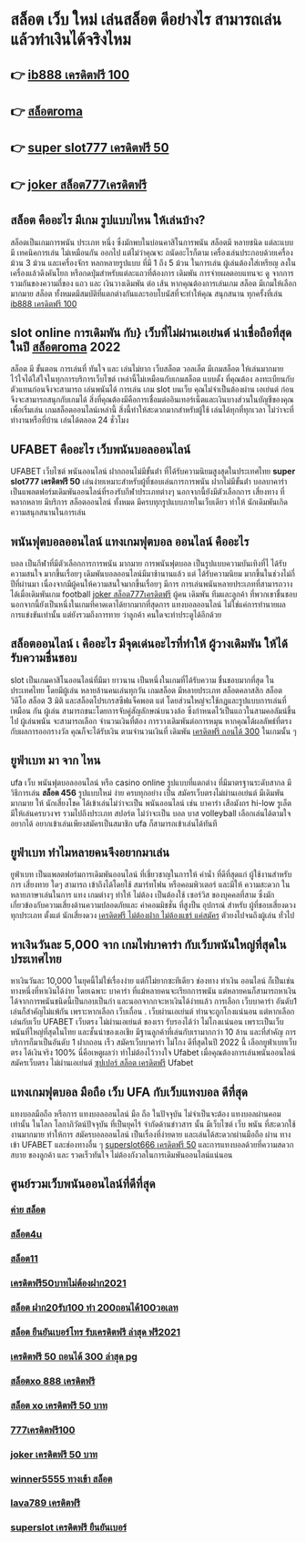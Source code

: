 # สล็อต เว็บ ใหม่ เล่นสล็อต ดีอย่างไร สามารถเล่นแล้วทำเงินได้จริงไหม

## 👉 [ib888 เครดิตฟรี 100](https://ufabetpgufa.ufax.win/)
## 👉 [สล็อตroma](https://ufa7777.ufax.win/)
## 👉 [super slot777 เครดิตฟรี 50](https://ufa7777.ufax.win/)
## 👉 [joker สล็อต777เครดิตฟรี](https://ufa7777.ufax.win/)

## สล็อต  คืออะไร มีเกม รูปแบบไหน ให้เล่นบ้าง?

 สล็อตเป็นเกมการพนัน ประเภท หนึ่ง ซึ่งมักพบในบ่อนคาสิโนการพนัน สล็อตมี หลายชนิด แต่ละแบบมี เทคนิคการเล่น ไม่เหมือนกัน ออกไป แต่ไม่ว่าคุณจะ ถนัดอะไรก็ตาม เครื่องเล่นประกอบด้วยเครื่องม้วน 3 ม้วน และเครื่องจักร หลกหลายรูปแบบ ที่มี 1 ถึง 5 ม้วน ในการเล่น ผู้เล่นต้องใส่เหรียญ ลงในเครื่องแล้วดึงคันโยก หรือกดปุ่มสำหรับแต่ละแถวที่ต้องการ เดิมพัน การจ่ายผลตอบแทนจะ ดู จากการรวมกันของความถี่ของ แถว และ เงินวางเดิมพัน ต่อ เส้น หากคุณต้องการเล่นเกม สล็อต มีเกมให้เลือก มากมาย สล็อต ทั้งหมดมีสมบัติที่แตกต่างกันและรอบโบนัสที่จะทำให้คุณ สนุกสนาน ทุกครั้งที่เล่น
 [ib888 เครดิตฟรี 100](https://ufa7777.ufax.win/)

##  slot online การเดิมพัน กับ} เว็บที่ไม่ผ่านเอเย่นต์ น่าเชื่อถือที่สุดในปี [สล็อตroma](https://ufa7777.ufax.win/) 2022 

 สล็อต  มี ขั้นตอน การเล่นที่ ทันใจ และ เล่นไม่ยาก  เว็บสล็อต วอลเล็ต มีเกมสล็อต ให้เล่นมากมาย ไว้ใจได้ใส่ใจในทุกการบริการเว็บไซต์ เหล่านี้ไม่เหมือนกับเกมสล็อต แบบดั้ง ที่คุณต้อง ลงทะเบียนกับตัวแทนก่อนจึงจะสามารถ เล่นพนันได้ การเล่น เกม slot บนเว็บ คุณไม่จำเป็นต้องผ่าน เอเย่นต์ ก่อนจึงจะสามารถสนุกกับเกมได้ สิ่งที่คุณต้องมีคือการเชื่อมต่ออินเทอร์เน็ตและเงินบางส่วนในบัญชีของคุณเพื่อเริ่มเล่น เกมสล็อตออนไลน์เหล่านี้ สิ่งนี้ทำให้สะดวกมากสำหรับผู้ใช้ เล่นได้ทุกที่ทุกเวลา ไม่ว่าจะที่ทำงานหรือที่บ้าน เล่นได้ตลอด 24 ชั่วโมง

## UFABET คืออะไร เว็บพนันบอลออนไลน์

UFABET เว็บไซต์  พนันออนไลน์ ฝากถอนไม่มีขั้นต่ํา  ที่ได้รับความนิยมสูงสุดในประเทศไทย **super slot777 เครดิตฟรี 50** เล่นง่ายเหมาะสำหรับผู้ที่ชอบเล่นการการพนัน  ฝากไม่มีขั้นต่ํา บอลบาคาร่า  เป็นแพลตฟอร์มเดิมพันออนไลน์ที่รองรับกีฬาประเภทต่างๆ นอกจากนี้ยังมีตัวเลือกการ เสี่ยงทาง ที่หลากหลาย มีบริการ   สล็อตออนไลน์ ทั้งหมด  มีครบทุกรูปแบบภายในเว็บเดียว ทำให้  นักเดิมพันเกิดความสนุกสนานในการเล่น

##  พนันฟุตบอลออนไลน์  แทงเกมฟุตบอล  ออนไลน์ คืออะไร

 บอล  เป็นกีฬาที่มีตัวเลือกการการพนัน มากมาย การพนันฟุตบอล  เป็นรูปแบบความบันเทิงที่ไ ได้รับความสนใจ มากขึ้นเรื่อยๆ  เดิมพันบอลออนไลน์มีมาช้านานแล้ว แต่ ได้รับความนิยม มากขึ้นในช่วงไม่กี่ปีที่ผ่านมา เนื่องจากมีผู้คนให้ความสนใจมากขึ้นเรื่อยๆ มีการ การเล่นพนันหลายประเภทที่สามารถวางได้เมื่อเดิมพันเกม football [joker สล็อต777เครดิตฟรี](https://ufa7777.ufax.win/) ผู้คน เดิมพัน ทีมและลูกค้า ที่พวกเขาชื่นชอบ นอกจากนี้ยังเป็นหนึ่งในเกมที่คาดเดาได้ยากมากที่สุดการ แทงบอลออนไลน์  ไม่ใช่แค่การทำนายผล การแข่งขันเท่านั้น แต่ยังรวมถึงการทาย ว่าลูกค้า คนใดจะทำประตูได้อีกด้วย

##  สล็อตออนไลน์ เ คืออะไร มีจุดเด่นอะไรที่ทำให้ ผู้วางเดิมพัน ให้ได้รับความชื่นชอบ 

 slot เป็นเกมคาสิโนออนไลน์ที่มีมา ยาวนาน เป็นหนึ่งในเกมที่ได้รับความ ชื่นชอบมากที่สุด ในประเทศไทย โดยมีผู้เล่น หลายล้านคนเล่นทุกวัน  เกมสล็อต มีหลายประเภท  สล็อตคลาสสิก สล็อตวิดีโอ สล็อต 3 มิติ และสล็อตโปรเกรสซีฟแจ็คพอต แต่ โดยส่วนใหญ่จะใช้กฎและรูปแบบการเล่นที่ เหมือน กัน ผู้เล่น สามารถชนะโดยการจับคู่สัญลักษณ์บนวงล้อ ซึ่งกำหนดไว้เป็นแถวในสามคอลัมน์ขึ้นไป  ผู้เล่นพนัน จะสามารถเลือก จำนวนเงินที่ต้อง การวางเดิมพันต่อการหมุน หากคุณได้ผลลัพธ์ที่ตรงกับผลการออกรางวัล คุณก็จะได้รับเงิน ตามจำนวนเงินที่ เดิมพัน [เครดิตฟรี ถอนได้ 300](https://ufabetpgufa.ufax.win/) ในเกมนั้น ๆ


## ยูฟ่าเบท มา จาก ไหน

 ufa  เว็บ พนันฟุตบอลออนไลน์     หรือ  casino online    รูปแบบที่แตกต่าง ที่มีมาตรฐานระดับสากล  มีวิธีการเล่น **สล็อต 456**  รูปแบบใหม่  ง่าย    ครบทุกอย่าง    เป็น   สมัครเว็บตรงไม่ผ่านเอเย่นต์   มีเดิมพันมากมาย   ให้ นักเสี่ยงโชค ได้เข้าเล่นไม่ว่าจะเป็น  พนันออนไลน์   เช่น บาคาร่า   เสือมังกร  hi-low    รูเล็ต   มีให้เล่นครบวงจร   รวมไปถึงประเภท สปอร์ต   ไม่ว่าจะเป็น  บอล    บาส    volleyball
 เลือกเล่นได้ตามใจ    อยากได้   อยากเข้าเล่นเพียงสมัครเป็นสมาชิก    ufa ก็สามารถเข้าเล่นได้ทันที


## ยูฟ่าเบท ทำไมหลายคนจึงอยากมาเล่น

 ยูฟ่าเบท  เป็นแพลตฟอร์มการเดิมพันออนไลน์ ที่เชี่ยวชาญในการให้ ค่าน้ำ ที่ดีที่สุดแก่ ผู้ใช้งานสำหรับการ เสี่ยงทาย ใดๆ สามารถ เข้าถึงได้โดยใช้  สมาร์ทโฟน หรือคอมพิวเตอร์ และมีให้  ความสะดวก ในหลายภาษาเล่นในการ  แทง เกมต่างๆ ทำให้  ไม่ต้อง เป็นต้องใช้ เซอร์วิส ของบุคคลที่สาม ซึ่งมักเกี่ยวข้องกับความเสี่ยงด้านความปลอดภัยและ ค่าคอมมิชชั่น ที่สูงป็น อุปกรณ์ สำหรับ  ผู้ที่ชอบเสี่ยงดวงทุกประเภท ตั้งแต่ นักเสี่ยงดวง [เครดิตฟรี ไม่ต้องฝาก ไม่ต้องแชร์ แค่สมัคร](https://ufabetpgufa.ufax.win/) ตัวยงไปจนถึงผู้เล่น ทั่วไป

## หาเงินวันละ 5,000  จาก เกมไพ่บาคาร่า  กับเว็บพนันใหญ่ที่สุดในประเทศไทย

หาเงินวันละ 10,000  ในยุคนี้ไม่ใช่เรื่องง่าย แต่ก็ไม่ยากซะทีเดียว ช่องทาง  ทำเงิน   ออนไลน์ ก็เป็นเช่นทางหนึ่งที่หาเงินได้ง่าย โดยเฉพาะ บาคาร่า ที่แม้หลายคนจะเรียกการพนัน แต่หลายคนก็สามารถหาเงินได้จากการพนันชนิดนี้เป็นกอบเป็นกำ และนอกจากกจะหาเงินได้ง่ายแล้ว การเลือก  เว็บบาคาร่า อันดับ1 เล่นก็สำคัญไม่แพ้กัน เพราะหากเลือก เว็บเถื่อน . เว็บผ่านเอเย่นต์  ท่านจะถูกโกงแน่นอน แต่หากเลือกเล่นกับเว็บ UFABET เว็บตรง ไม่ผ่านเอเย่นต์ ของเรา รับรองได้ว่า ไม่โกงแน่นอน เพราะเป็นเว็บพนันที่ใหญ่ที่สุดในไทย และชั้นนำของเอเชีย มีฐานลูกค้าที่เล่นกับเรามากกว่า 10 ล้าน และที่สำคัญ การบริการก็มาเป็นอันดับ 1 ฝากถอน เร็ว สมัครเว็บบาคาร่า ไม่โกง ดีที่สุดในปี 2022 นี้ เลือกยูฟ่าเบทเว็บตรง ได้เงินจริง 100% นี่คือเหตูผลว่า ทำไม่ต้องไว้วางใจ Ufabet  เมื่อคุณต้องการเล่นพนันออนไลน์  สมัครเว็บตรง ไม่ผ่านเอเย่นต์ [ซุปเปอร์ สล็อต เครดิตฟรี](https://ufa7777.ufax.win/) Ufabet 


## แทงเกมฟุตบอล มือถือ  เว็บ UFA  กับเว็บแทงบอล ดีที่สุด

แทงบอลมือถือ หรือการ แทงบอลออนไลน์ มือ ถือ ในปัจจุบัน ไม่จำเป็นจะต้อง แทงบอลผ่านคอม เท่านั้น ในโลก โลกาภิวัตน์ปัจจุบัน  ที่เป็นยุคไร้ จำกัดด้านข่าวสาร  นั้น มีเว็บไซต์ เว็บ พนัน ที่สะดวกใช้งานมากมาย ทำให้การ สมัครบอลออนไลน์ เป็นเรื่องที่ง่ายดาย และเล่นได้สะดวกผ่านมือถือ ผ่าน ทางเข้า UFABET และช่องทางอื่น ๆ [superslot666 เครดิตฟรี 50](https://ufabetpgufa.ufax.win/)  และการแทงบอลด้วยที่ความสดวกสบาย ของลูกค้า และ รวดเร็วทันใจ ไม่ต้องกังวลในการเดิมพันออนไลน์แน่นอน

## ศูนย์รวมเว็บพนันออนไลน์ที่ดีที่สุด

### [ค่าย สล็อต](https://atom.io/themes/สมัคร%20pg%20ufabet%20สล็อต%20joker%20ฝาก%20ถอน%20ไม่มี%20ขั้น%20ต่ํา%20ผ่าน%20วอ%20เลท%20008%20สล็อต%2020%20รับ%20100%20เว็บตรง100%)
### [สล็อต4u](https://atom.io/themes/สมัคร%20pg%20ufabet%20สล็อต%20เว็บ%20ใหญ่%20อันดับ%201%20008%20สล็อต%2020%20รับ%20100%20เว็บตรง100%)
### [สล็อต11](https://atom.io/themes/สมัคร%20pg%20ufabet%20set%20888%20เครดิตฟรี%20008%20สล็อต%2020%20รับ%20100%20เว็บตรง100%)
### [เครดิตฟรี50บาทไม่ต้องฝาก2021](https://atom.io/themes/สมัคร%20pg%20ufabet%20รวมเว็บ%20สล็อต%20ออโต้pg%20008%20สล็อต%2020%20รับ%20100%20เว็บตรง100%)
### [สล็อต ฝาก20รับ100 ทํา 200ถอนได้100วอเลท](https://atom.io/themes/สมัคร%20pg%20ufabet%20betway%20เครดิตฟรี%20008%20สล็อต%2020%20รับ%20100%20เว็บตรง100%)
### [สล็อต ยืนยันเบอร์โทร รับเครดิตฟรี ล่าสุด ฟรี2021](https://atom.io/themes/สมัคร%20pg%20ufabet%20สล็อต%20wallet%20เครดิตฟรี100%20008%20สล็อต%2020%20รับ%20100%20เว็บตรง100%)
### [เครดิตฟรี 50 ถอนได้ 300 ล่าสุด pg](https://atom.io/themes/สมัคร%20pg%20ufabet%20สล็อตออนไลน์%201688%20เครดิตฟรี%20008%20สล็อต%2020%20รับ%20100%20เว็บตรง100%)
### [สล็อตxo 888 เครดิตฟรี](https://atom.io/themes/สมัคร%20pg%20ufabet%20สล็อต%20โปร%20ทุนน้อย%2010รับ100%20008%20สล็อต%2020%20รับ%20100%20เว็บตรง100%)
### [สล็อต xo เครดิตฟรี 50 บาท](https://atom.io/themes/สมัคร%20pg%20ufabet%20superslot444%20เครดิตฟรี%2050%20008%20สล็อต%2020%20รับ%20100%20เว็บตรง100%)
### [777เครดิตฟรี100](https://atom.io/themes/สมัคร%20pg%20ufabet%20ส%20กาย%20สปอร์ต%20สล็อต%20008%20สล็อต%2020%20รับ%20100%20เว็บตรง100%)
### [joker เครดิตฟรี 50 บาท](https://atom.io/themes/สมัคร%20pg%20ufabet%20betg11%20เครดิตฟรี%20008%20สล็อต%2020%20รับ%20100%20เว็บตรง100%)
### [winner5555 ทางเข้า สล็อต](https://atom.io/themes/สมัคร%20pg%20ufabet%20สล็อต%20ฝาก%2010%20รับ%20100%20ทำยอด%20200%20008%20สล็อต%2020%20รับ%20100%20เว็บตรง100%)
### [lava789 เครดิตฟรี](https://atom.io/themes/สมัคร%20pg%20ufabet%20สล็อต%20ฝากถอน%20true%20wallet%20เว็บตรง%20008%20สล็อต%2020%20รับ%20100%20เว็บตรง100%)
### [superslot เครดิตฟรี ยืนยันเบอร์](https://atom.io/themes/สมัคร%20pg%20ufabet%20betflik%20เครดิตฟรี%20008%20สล็อต%2020%20รับ%20100%20เว็บตรง100%)